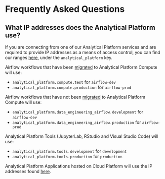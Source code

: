 # Frequently Asked Questions

## What IP addresses does the Analytical Platform use?

If you are connecting from one of our Analytical Platform services and are required to provide IP addresses as a means of access control, you can find our ranges [here](https://github.com/ministryofjustice/moj-ip-addresses/blob/main/moj-cidr-addresses.yml), under the `analytical_platform` key.

Airflow workflows that have been [migrated](tools/airflow/migration.html) to Analytical Platform Compute will use:

- `analytical_platform.compute.test` for `airflow-dev`
- `analytical_platform.compute.production` for `airflow-prod`

Airflow workflows that have not been [migrated](tools/airflow/migration.html) to Analytical Platform Compute will use:

- `analytical_platform.data_engineering_airflow.development` for `airflow-dev`
- `analytical_platform.data_engineering_airflow.production` for `airflow-prod`

Analytical Platform Tools (JupyterLab, RStudio and Visual Studio Code) will use:

- `analytical_platform.tools.development` for `development`
- `analytical_platform.tools.production` for `production`

Analytical Platform Applications hosted on Cloud Platform will use the IP addresses found [here](https://user-guide.cloud-platform.service.justice.gov.uk/documentation/networking/ip-filtering.html#outbound-ip-filtering).
